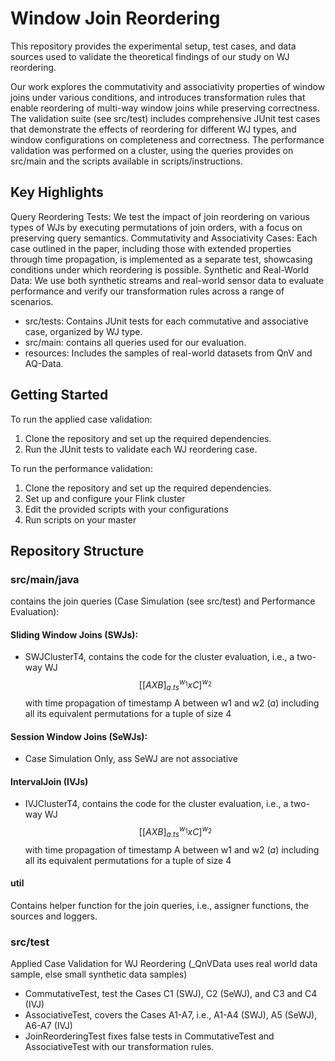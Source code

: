 # Window Join Reordering 

This repository provides the experimental setup, test cases, and data sources used to validate the theoretical findings of our study on WJ reordering.

Our work explores the commutativity and associativity properties of window joins under various conditions, and introduces transformation rules that enable reordering of multi-way window joins while preserving correctness. 
The validation suite (see src/test) includes comprehensive JUnit test cases that demonstrate the effects of reordering for different WJ types, and window configurations on completeness and correctness.
The performance validation was performed on a cluster, using the queries provides on src/main and the scripts available in scripts/instructions. 

## Key Highlights
Query Reordering Tests: We test the impact of join reordering on various types of WJs by executing permutations of join orders, with a focus on preserving query semantics.
Commutativity and Associativity Cases: Each case outlined in the paper, including those with extended properties through time propagation, is implemented as a separate test, showcasing conditions under which reordering is possible.
Synthetic and Real-World Data: We use both synthetic streams and real-world sensor data to evaluate performance and verify our transformation rules across a range of scenarios.

- src/tests: Contains JUnit tests for each commutative and associative case, organized by WJ type.
- src/main: contains all queries used for our evaluation.
- resources: Includes the samples of real-world datasets from QnV and AQ-Data.

## Getting Started
To run the applied case validation:

1. Clone the repository and set up the required dependencies.
2. Run the JUnit tests to validate each WJ reordering case.

To run the performance validation:

1. Clone the repository and set up the required dependencies.
2. Set up and configure your Flink cluster
3. Edit the provided scripts with your configurations 
4. Run scripts on your master 
 
## Repository Structure 

### src/main/java
contains the join queries (Case Simulation (see src/test) and Performance Evaluation): 
#### Sliding Window Joins (SWJs): 
- SWJClusterT4, contains the code for the cluster evaluation, i.e., a two-way WJ $$ [[A X B]^{w_1}_{a.ts} x C]^{w_2} $$ with time propagation of timestamp A between w1 and w2 (_a_) including all its equivalent permutations for a tuple of size 4
#### Session Window Joins (SeWJs):
- Case Simulation Only, ass SeWJ are not associative
#### IntervalJoin (IVJs) 
- IVJClusterT4, contains the code for the cluster evaluation, i.e., a two-way WJ $$ [[A X B]^{w_1}_{a.ts} x C]^{w_2} $$ with time propagation of timestamp A between w1 and w2 (_a_) including all its equivalent permutations for a tuple of size 4

#### util
Contains helper function for the join queries, i.e., assigner functions, the sources and loggers. 

### src/test 
Applied Case Validation for WJ Reordering (_QnVData uses real world data sample, else small synthetic data samples)
- CommutativeTest, test the Cases C1 (SWJ), C2 (SeWJ), and C3 and C4 (IVJ)
- AssociativeTest, covers the Cases A1-A7, i.e., A1-A4 (SWJ), A5 (SeWJ), A6-A7 (IVJ)
- JoinReorderingTest fixes false tests in CommutativeTest and AssociativeTest with our transformation rules.  

